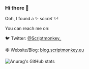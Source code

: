 ### Hi there 👋

Ooh, I found a ✨ _secret_ ✨!

You can reach me on:

🐦 Twitter: [@Scriptmonkey_](https://www.twitter.com/Scriptmonkey_)

🕸️ Website/Blog: [blog.scriptmonkey.eu](https://blog.scriptmonkey.eu)

![Anurag's GitHub stats](https://github-readme-stats.vercel.app/api?count_private=true&username=Console&show_icons=true&theme=radical)

<!--
**Console/Console** is a ✨ _special_ ✨ repository because its `README.md` (this file) appears on your GitHub profile.

Here are some ideas to get you started:

- 🔭 I’m currently working on ...
- 🌱 I’m currently learning ...
- 👯 I’m looking to collaborate on ...
- 🤔 I’m looking for help with ...
- 💬 Ask me about ...
- 📫 How to reach me: ...
- 😄 Pronouns: ...
- ⚡ Fun fact: ...
-->
